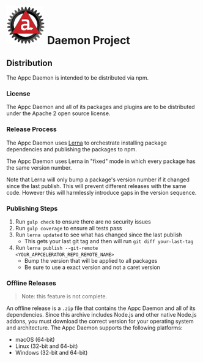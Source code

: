 # ![Appc Daemon logo](../images/appc-daemon.png) Daemon Project

## Distribution

The Appc Daemon is intended to be distributed via npm.

### License

The Appc Daemon and all of its packages and plugins are to be distributed under the Apache 2 open
source license.

### Release Process

The Appc Daemon uses [Lerna](https://lernajs.io/) to orchestrate installing package dependencies and
publishing the packages to npm.

The Appc Daemon uses Lerna in "fixed" mode in which every package has the same version number.

Note that Lerna will only bump a package's version number if it changed since the last publish. This
will prevent different releases with the same code. However this will harmlessly introduce gaps in
the version sequence.

### Publishing Steps

1. Run `gulp check` to ensure there are no security issues
2. Run `gulp coverage` to ensure all tests pass
3. Run `lerna updated` to see what has changed since the last publish
   - This gets your last git tag and then will run `git diff your-last-tag`
4. Run `lerna publish --git-remote <YOUR_APPCELERATOR_REPO_REMOTE_NAME>`
   - Bump the version that will be applied to all packages
   - Be sure to use a exact version and not a caret version

### Offline Releases

> Note: this feature is not complete.

An offline release is a `.zip` file that contains the Appc Daemon and all of its dependencies. Since
this archive includes Node.js and other native Node.js addons, you must download the correct version
for your operating system and architecture. The Appc Daemon supports the following platforms:

* macOS (64-bit)
* Linux (32-bit and 64-bit)
* Windows (32-bit and 64-bit)
